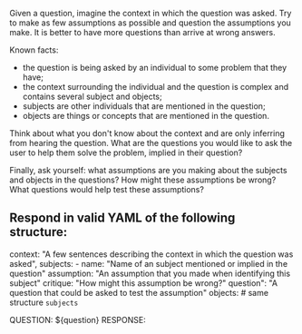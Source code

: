 Given a question, imagine the context in which the question was asked. Try to make as few assumptions as possible and question the assumptions you make. It is better to have more questions than arrive at wrong answers.

Known facts:
- the question is being asked by an individual to some problem that they have;
- the context surrounding the individual and the question is complex and contains several subject and objects;
- subjects are other individuals that are mentioned in the question;
- objects are things or concepts that are mentioned in the question.

Think about what you don't know about the context and are only inferring from hearing the question. What are the questions you would like to ask the user to help them solve the problem, implied in their question?

Finally, ask yourself: what assumptions are you making about the subjects and objects in the questions? How might these assumptions be wrong? What questions would help test these assumptions?

Respond in valid YAML of the following structure:
---
context: "A few sentences describing the context in which the question was asked",
  subjects:
    - name: "Name of an subject mentioned or implied in the question"
      assumption: "An assumption that you made when identifying this subject"
      critique: "How might this assumption be wrong?"
      question": "A question that could be asked to test the assumption"
  objects: 
    # same structure `subjects` 

QUESTION: ${question}
RESPONSE:
